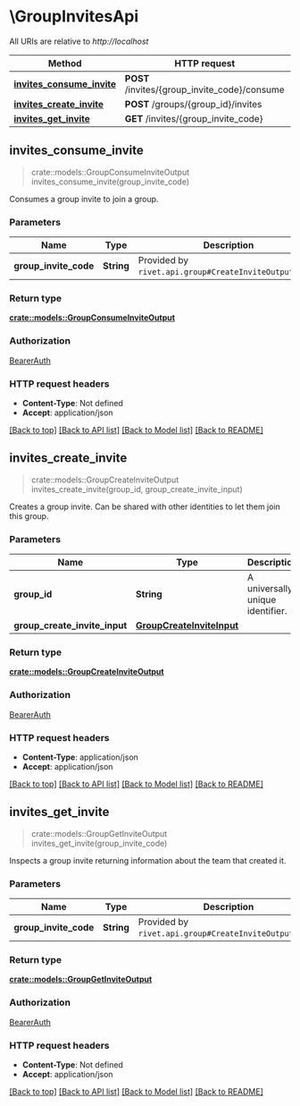 # \GroupInvitesApi

All URIs are relative to *http://localhost*

Method | HTTP request | Description
------------- | ------------- | -------------
[**invites_consume_invite**](GroupInvitesApi.md#invites_consume_invite) | **POST** /invites/{group_invite_code}/consume | 
[**invites_create_invite**](GroupInvitesApi.md#invites_create_invite) | **POST** /groups/{group_id}/invites | 
[**invites_get_invite**](GroupInvitesApi.md#invites_get_invite) | **GET** /invites/{group_invite_code} | 



## invites_consume_invite

> crate::models::GroupConsumeInviteOutput invites_consume_invite(group_invite_code)


Consumes a group invite to join a group.

### Parameters


Name | Type | Description  | Required | Notes
------------- | ------------- | ------------- | ------------- | -------------
**group_invite_code** | **String** | Provided by `rivet.api.group#CreateInviteOutput$code`. | [required] |

### Return type

[**crate::models::GroupConsumeInviteOutput**](GroupConsumeInviteOutput.md)

### Authorization

[BearerAuth](../README.md#BearerAuth)

### HTTP request headers

- **Content-Type**: Not defined
- **Accept**: application/json

[[Back to top]](#) [[Back to API list]](../README.md#documentation-for-api-endpoints) [[Back to Model list]](../README.md#documentation-for-models) [[Back to README]](../README.md)


## invites_create_invite

> crate::models::GroupCreateInviteOutput invites_create_invite(group_id, group_create_invite_input)


Creates a group invite. Can be shared with other identities to let them join this group.

### Parameters


Name | Type | Description  | Required | Notes
------------- | ------------- | ------------- | ------------- | -------------
**group_id** | **String** | A universally unique identifier. | [required] |
**group_create_invite_input** | [**GroupCreateInviteInput**](GroupCreateInviteInput.md) |  | [required] |

### Return type

[**crate::models::GroupCreateInviteOutput**](GroupCreateInviteOutput.md)

### Authorization

[BearerAuth](../README.md#BearerAuth)

### HTTP request headers

- **Content-Type**: application/json
- **Accept**: application/json

[[Back to top]](#) [[Back to API list]](../README.md#documentation-for-api-endpoints) [[Back to Model list]](../README.md#documentation-for-models) [[Back to README]](../README.md)


## invites_get_invite

> crate::models::GroupGetInviteOutput invites_get_invite(group_invite_code)


Inspects a group invite returning information about the team that created it.

### Parameters


Name | Type | Description  | Required | Notes
------------- | ------------- | ------------- | ------------- | -------------
**group_invite_code** | **String** | Provided by `rivet.api.group#CreateInviteOutput$code`. | [required] |

### Return type

[**crate::models::GroupGetInviteOutput**](GroupGetInviteOutput.md)

### Authorization

[BearerAuth](../README.md#BearerAuth)

### HTTP request headers

- **Content-Type**: Not defined
- **Accept**: application/json

[[Back to top]](#) [[Back to API list]](../README.md#documentation-for-api-endpoints) [[Back to Model list]](../README.md#documentation-for-models) [[Back to README]](../README.md)

